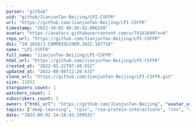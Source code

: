 ```yaml
---
parser: "github"
uid: "github/JianjunTan-Beijing/LPI-CSFFR"
url: "https://github.com/JianjunTan-Beijing/LPI-CSFFR"
timestamp: "2022-10-02 00:56:42.006249"
avatar: "https://avatars.githubusercontent.com/u/74161640?v=4"
repo_url: "https://github.com/JianjunTan-Beijing/LPI-CSFFR"
doi: "10.1016/J.COMPBIOLCHEM.2022.107718"
name: "LPI-CSFFR"
full_name: "JianjunTan-Beijing/LPI-CSFFR"
html_url: "https://github.com/JianjunTan-Beijing/LPI-CSFFR"
created_at: "2022-01-22T07:48:55Z"
updated_at: "2022-08-08T12:20:47Z"
clone_url: "https://github.com/JianjunTan-Beijing/LPI-CSFFR.git"
size: 22852
stargazers_count: 1
watchers_count: 1
subscribers_count: 1
owner: {"html_url": "https://github.com/JianjunTan-Beijing", "avatar_url": "https://avatars.githubusercontent.com/u/74161640?v=4", "login": "JianjunTan-Beijing", "type": "User"}
topics: ["deep-learning", "rpis", "rna-protein-interactions", "cnn", "serial-feature-fusion", "keras"]
date: "2023-09-02 14:18:43.209931"
---
```

